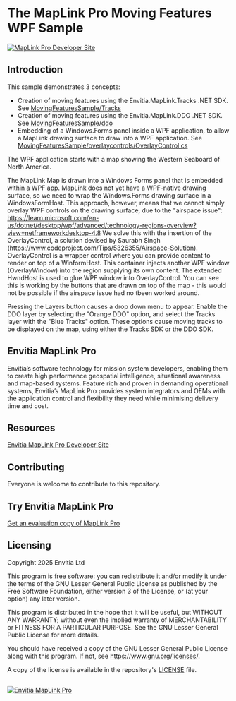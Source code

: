 # The MapLink Pro Moving Features WPF Sample
[![MapLink Pro Developer Site](https://img.shields.io/badge/MapLink%20Pro%20Developer%20Site-84bd00)]([https://www.envitia.com/technologies/products/maplink-pro/userguide/index.html](https://envitia.github.io/maplink-docs/))

## Introduction

This sample demonstrates 3 concepts:
- Creation of moving features using the Envitia.MapLink.Tracks .NET SDK. See [MovingFeaturesSample/Tracks](MovingFeaturesSample/Tracks/TracksLayer.cs)
- Creation of moving features using the Envitia.MapLink.DDO .NET SDK. See [MovingFeaturesSample/ddo](MovingFeaturesSample/ddo/DdoLayer.cs) 
- Embedding of a Windows.Forms panel inside a WPF application, to allow a MapLink drawing surface to draw into a WPF application. See [MovingFeaturesSample/overlaycontrols/OverlayControl.cs](MovingFeaturesSample/overlaycontrols/OverlayControl.cs)

The WPF application starts with a map showing the Western Seaboard of North America.

The MapLink Map is drawn into a Windows Forms panel that is embedded within a WPF app.
MapLink does not yet have a WPF-native drawing surface, so we need to wrap the Windows.Forms drawing surface in a WindowsFormHost.
This approach, however, means that we cannot simply overlay WPF controls on the drawing surface, due to the "airspace issue": https://learn.microsoft.com/en-us/dotnet/desktop/wpf/advanced/technology-regions-overview?view=netframeworkdesktop-4.8
We solve this with the insertion of the OverlayControl, a solution devised by Saurabh Singh (https://www.codeproject.com/Tips/5326355/Airspace-Solution).
OverlayControl is a wrapper control where you can provide content to render on top of a WinformHost.
This container injects another WPF window (OverlayWindow) into the region supplying its own content.
The extended HwndHost is used to glue WPF window into OverlayControl.
You can see this is working by the buttons that are drawn on top of the map - this would not be possible if the airspace issue had no tbeen worked around.

Pressing the Layers button causes a drop down menu to appear. Enable the DDO layer by selecting the "Orange DDO" option, and select the Tracks layer with the "Blue Tracks" option. These options cause moving tracks to be displayed on the map, using either the Tracks SDK or the DDO SDK.

## Envitia MapLink Pro
Envitia’s software technology for mission system developers, enabling them to create high performance geospatial intelligence, situational awareness and map-based systems. Feature rich and proven in demanding operational systems, Envitia’s MapLink Pro provides system integrators and OEMs with the application control and flexibility they need while minimising delivery time and cost.

## Resources
[Envitia MapLink Pro Developer Site](https://envitia.github.io/maplink-docs/)
## Contributing
Everyone is welcome to contribute to this repository.
## Try Envitia MapLink Pro
[Get an evaluation copy of MapLink Pro](https://forms.office.com/e/6ydUswfjEe)
## Licensing
Copyright 2025 Envitia Ltd

This program is free software: you can redistribute it and/or modify it under the terms of the GNU Lesser General Public License as published by the Free Software Foundation, either version 3 of the License, or (at your option) any later version.

This program is distributed in the hope that it will be useful, but WITHOUT ANY WARRANTY; without even the implied warranty of MERCHANTABILITY or FITNESS FOR A PARTICULAR PURPOSE. See the GNU Lesser General Public License for more details.

You should have received a copy of the GNU Lesser General Public License along with this program. If not, see <https://www.gnu.org/licenses/>.

A copy of the license is available in the repository's [LICENSE](LICENSE) file.
##
[![Envitia MapLink Pro](https://envitia.github.io/maplink-docs/img/MapLink%20Pro%2011%20Logo%20New%20V1.1.png)](https://www.envitia.com/for-developers/maplink-pro/)
